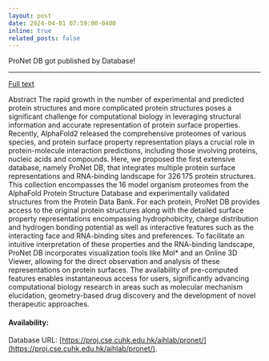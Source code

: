 ```yaml
---
layout: post
date: 2024-04-01 07:59:00-0400
inline: true
related_posts: false
---
```


ProNet DB got published by Database! 

--- 

[Full text](https://academic.oup.com/database/article/doi/10.1093/database/baae012/7638743?login=false)

Abstract
The rapid growth in the number of experimental and predicted protein structures and more complicated protein structures poses a significant challenge for computational biology in leveraging structural information and accurate representation of protein surface properties. Recently, AlphaFold2 released the comprehensive proteomes of various species, and protein surface property representation plays a crucial role in protein-molecule interaction predictions, including those involving proteins, nucleic acids and compounds. Here, we proposed the first extensive database, namely ProNet DB, that integrates multiple protein surface representations and RNA-binding landscape for 326 175 protein structures. This collection encompasses the 16 model organism proteomes from the AlphaFold Protein Structure Database and experimentally validated structures from the Protein Data Bank. For each protein, ProNet DB provides access to the original protein structures along with the detailed surface property representations encompassing hydrophobicity, charge distribution and hydrogen bonding potential as well as interactive features such as the interacting face and RNA-binding sites and preferences. To facilitate an intuitive interpretation of these properties and the RNA-binding landscape, ProNet DB incorporates visualization tools like Mol* and an Online 3D Viewer, allowing for the direct observation and analysis of these representations on protein surfaces. The availability of pre-computed features enables instantaneous access for users, significantly advancing computational biology research in areas such as molecular mechanism elucidation, geometry-based drug discovery and the development of novel therapeutic approaches.

#### Availability:

Database URL:  [https://proj.cse.cuhk.edu.hk/aihlab/pronet/](https://proj.cse.cuhk.edu.hk/aihlab/pronet/).